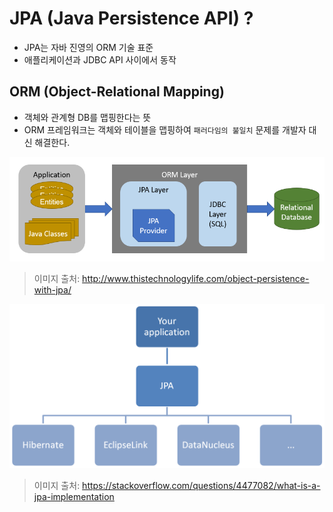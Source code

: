 # JPA (Java Persistence API) ?
* JPA는 자바 진영의 ORM 기술 표준
* 애플리케이션과 JDBC API 사이에서 동작

## ORM (Object-Relational Mapping)
* 객체와 관계형 DB를 맵핑한다는 뜻
* ORM 프레임워크는 객체와 테이블을 맵핑하여 ```패러다임의 불일치``` 문제를 개발자 대신 해결한다.


![JPA](img/JPA.png)
> 이미지 출처: http://www.thistechnologylife.com/object-persistence-with-jpa/

![JPA_interface](img/JPA_interface.png)
> 이미지 출처: https://stackoverflow.com/questions/4477082/what-is-a-jpa-implementation

